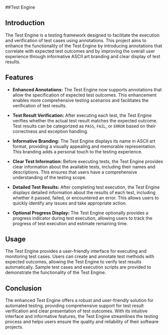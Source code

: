 ##Test Engine

## Introduction

The Test Engine is a testing framework designed to facilitate the execution and verification of test cases using annotations. This project aims to enhance the functionality of the Test Engine by introducing annotations that correlate with expected test outcomes and by improving the overall user experience through informative ASCII art branding and clear display of test results.

## Features

- **Enhanced Annotations:** The Test Engine now supports annotations that allow the specification of expected test outcomes. This enhancement enables more comprehensive testing scenarios and facilitates the verification of test results.

- **Test Result Verification:** After executing each test, the Test Engine verifies whether the actual test result matches the expected outcome. Test results can be categorized as `PASS`, `FAIL`, or `ERROR` based on their correctness and exception handling.

- **Informative Branding:** The Test Engine displays its name in ASCII art format, providing a visually appealing and memorable representation. This branding adds a personal touch to the testing experience.

- **Clear Test Information:** Before executing tests, the Test Engine provides clear information about the available tests, including their names and descriptions. This ensures that users have a comprehensive understanding of the testing scope.

- **Detailed Test Results:** After completing test execution, the Test Engine displays detailed information about the results of each test, including whether it passed, failed, or encountered an error. This allows users to quickly identify any issues and take appropriate action.

- **Optional Progress Display:** The Test Engine optionally provides a progress indicator during test execution, allowing users to track the progress of test execution and estimate remaining time.

## Usage

The Test Engine provides a user-friendly interface for executing and monitoring test cases. Users can create and annotate test methods with expected outcomes, allowing the Test Engine to verify test results automatically. Sample test cases and execution scripts are provided to demonstrate the functionality of the Test Engine.

## Conclusion

The enhanced Test Engine offers a robust and user-friendly solution for automated testing, providing comprehensive support for test result verification and clear presentation of test outcomes. With its intuitive interface and informative features, the Test Engine streamlines the testing process and helps users ensure the quality and reliability of their software projects.

